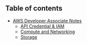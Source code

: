## Table of contents

- [AWS Developer Associate Notes](#project-name)
  - [API Credential & IAM ](https://github.com/adilshehzad786/AWS-Developer-Associate-Notes/blob/main/IAM/iam.md)
  - [Compute and Networking ](https://github.com/adilshehzad786/AWS-Developer-Associate-Notes/blob/main/Compute%20&%20Networking/compute&networking.md)
  - [Storage](https://github.com/adilshehzad786/AWS-Developer-Associate-Notes/blob/main/Storage/storage.md)
